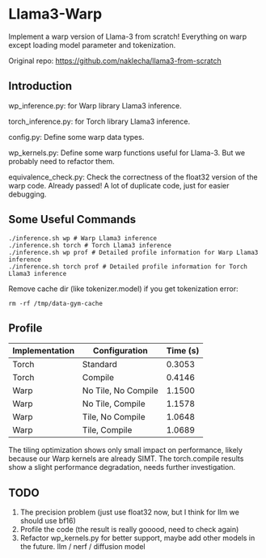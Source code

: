 # Llama3-Warp

Implement a warp version of Llama-3 from scratch!
Everything on warp except loading model parameter and tokenization.

Original repo: https://github.com/naklecha/llama3-from-scratch

## Introduction

wp_inference.py: for Warp library Llama3 inference.

torch_inference.py: for Torch library Llama3 inference.

config.py: Define some warp data types.

wp_kernels.py: Define some warp functions useful for Llama-3. But we probably need to refactor them.

equivalence_check.py: Check the correctness of the float32 version of the warp code. Already passed! A lot of duplicate code, just for easier debugging.

## Some Useful Commands

```
./inference.sh wp # Warp Llama3 inference
./inference.sh torch # Torch Llama3 inference
./inference.sh wp prof # Detailed profile information for Warp Llama3 inference
./inference.sh torch prof # Detailed profile information for Torch Llama3 inference
```

Remove cache dir (like tokenizer.model) if you get tokenization error:

```
rm -rf /tmp/data-gym-cache
```

## Profile

| Implementation | Configuration | Time (s) |
|----------------|---------------|----------|
| Torch | Standard | 0.3053 |
| Torch | Compile | 0.4146 |
| Warp | No Tile, No Compile | 1.1500 |
| Warp | No Tile, Compile | 1.1578 |
| Warp | Tile, No Compile | 1.0648 |
| Warp | Tile, Compile | 1.0689 |


The tiling optimization shows only small impact on performance, likely because our Warp kernels are already SIMT. The torch.compile results show a slight performance degradation, needs further investigation.

## TODO

1. The precision problem (just use float32 now, but I think for llm we should use bf16)
4. Profile the code (the result is really gooood, need to check again)
5. Refactor wp_kernels.py for better support, maybe add other models in the future. llm / nerf / diffusion model
